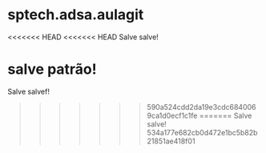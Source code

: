 # sptech.adsa.aulagit

<<<<<<< HEAD
<<<<<<< HEAD
Salve salve!

salve patrão!
=======
Salve salvef!
>>>>>>> 590a524cdd2da19e3cdc6840069ca1d0ecf1c1fe
=======
Salve salve!
>>>>>>> 534a177e682cb0d472e1bc5b82b21851ae418f01
